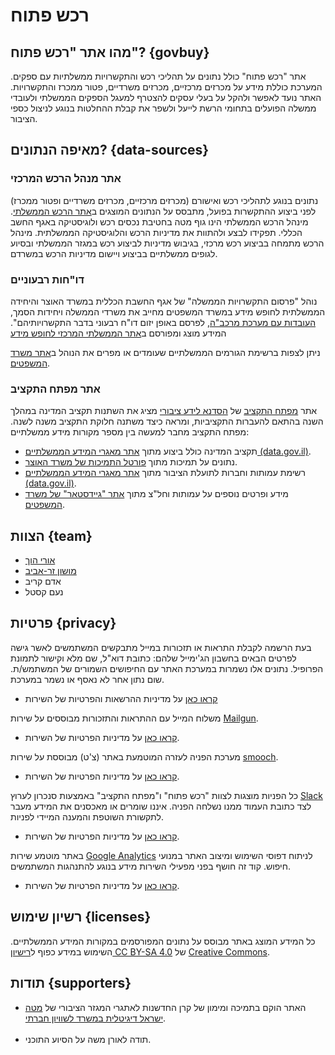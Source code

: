 # רכש פתוח
## מהו אתר "רכש פתוח"? {govbuy}
אתר "רכש פתוח" כולל נתונים על תהליכי רכש והתקשרויות ממשלתיות עם ספקים. המערכת כוללת מידע על מכרזים מרכזיים, מכרזים משרדיים, פטור ממכרז והתקשרויות. האתר נועד לאפשר ולהקל על בעלי עסקים להצטרף למעגל הספקים הממשלתי ולעובדי ממשלה הפועלים בתחומי הרשת לייעל ולשפר את קבלת ההחלטות בנוגע לניצול כספי הציבור.

## מאיפה הנתונים? {data-sources}
### אתר מנהל הרכש המרכזי

נתונים בנוגע לתהליכי רכש ואישורם (מכרזים מרכזיים, מכרזים משרדיים ופטור ממכרז) לפני ביצוע ההתקשרות בפועל, מתבסס על הנתונים המוצגים ב[אתר הרכש הממשלתי](https://www.mr.gov.il/About/Pages/default.aspx). מינהל הרכש הממשלתי הינו גוף מטה בחטיבת נכסים רכש ולוגיסטיקה באגף החשב הכללי. תפקידו לבצע ולהתוות את מדיניות הרכש והלוגיסטיקה הממשלתית. מינהל הרכש מתמחה בביצוע רכש מרכזי, בגיבוש מדיניות לביצוע רכש במגזר הממשלתי ובסיוע לגופים ממשלתיים בביצוע ויישום מדיניות הרכש במשרדם.

### דו"חות רבעוניים
נוהל "פרסום התקשרויות הממשלה" של אגף החשבת הכללית במשרד האוצר והיחידה הממשלתית לחופש מידע במשרד המשפטים מחייב את משרדי הממשלה ויחידות הסמך, [העובדות עם מערכת מרכב"ה](https://mof.gov.il/AG/AccountingReports/chariot), לפרסם באופן יזום דו"ח רבעוני בדבר התקשרויותיהם".
המידע מוצג ומפורסם ב[אתר הממשלתי המרכזי לחופש מידע](https://foi.gov.il/he/search/site/?f%5b0%5d=im_field_mmdtypes:368)


ניתן לצפות ברשימת הגורמים הממשלתיים שעומדים או מפרים את הנוהל ב[אתר משרד המשפטים](http://www.justice.gov.il/Units/YechidatChofeshHameyda/PeilotHayehida/DohotHayhida/ReportsPro/Pages/hitkashrout2016.aspx).

### אתר מפתח התקציב
אתר [מפתח התקציב](https://next.obudget.org/) של [הסדנא לידע ציבורי](https://hasadna.org.il)
מציג את השתנות תקציב המדינה במהלך השנה בהתאם להעברות התקציביות, ומראה כיצד משתנה חלוקת התקציב משנה לשנה. מפתח התקציב מחבר למעשה בין מספר מקורות מידע ממשלתיים:
- תקציב המדינה כולל ביצוע מתוך [אתר מאגרי המידע הממשלתיים (data.gov.il)](http://data.gov.il).
- נתונים על תמיכות מתוך [פורטל התמיכות של משרד האוצר](https://mof.gov.il/AG/AccountingReports/chariot/Pages/SupportPortal.aspx).
- רשימת עמותות וחברות לתועלת הציבור מתוך [אתר מאגרי המידע הממשלתיים (data.gov.il)](data.gov.il).
- מידע ופרטים נוספים על עמותות וחל"צ מתוך [אתר "גיידסטאר" של משרד המשפטים](https://www.guidestar.org.il/).

## הצוות {team}
- [אורי הוך](https://github.com/OriHoch)
- [מושון זר-אביב](http://shual.com/)
- אדם קריב
- נעם קסטל

## פרטיות {privacy}

בעת הרשמה לקבלת התראות או תזכורות במייל מתבקשים המשתמשים לאשר גישה לפרטים הבאים בחשבון הג'ימייל שלהם: כתובת דוא"ל, שם מלא וקישור לתמונת הפרופיל. נתונים אלו נשמרות במערכת האתר עם החיפושים השמורים של המשתמש/ת. שום נתון אחר לא נאסף או נשמר במערכת.

* [קראו כאן](https://support.google.com/accounts/answer/3466521?hl=iw) על מדיניות ההרשאות והפרטיות של השירות


משלוח המייל עם ההתראות והתזכורות מבוססים על שירות [Mailgun](https://www.mailgun.com).

* [קראו כאן](https://www.mailgun.com/privacy-policy) על מדיניות הפרטיות של השירות.

מערכת הפניה לעזרה המוטמעת באתר (צ'ט) מבוססת על שירות [smooch](https://smooch.io/).

* [קראו כאן](https://smooch.io/privacy/) על מדיניות הפרטיות של השירות.

כל הפניות מוצגות לצוות "רכש פתוח" ו"מפתח התקציב" באמצעות סנכרון לערוץ [Slack](https://slack.com/) לצד כתובת העמוד ממנו נשלחה הפניה. איננו שומרים או מאכסנים את המידע מעבר לתקשורת השוטפת והמענה המיידי לפניות.

* [קראו כאן](https://slack.com/privacy-policy) על מדיניות הפרטיות של השירות.

באתר מוטמע שירות [Google Analytics](https://marketingplatform.google.com/about/analytics/) לניתוח דפוסי השימוש ומיצוב האתר במנועי חיפוש. קוד זה חושף בפני מפעילי השירות מידע בנוגע להתנהגות המשתמשים.

* [קראו כאן](https://support.google.com/analytics/answer/6004245?hl=he) על מדיניות הפרטיות של השירות.

## רשיון שימוש {licenses}
כל המידע המוצג באתר מבוסס על נתונים המפורסמים במקורות המידע הממשלתיים. השימוש במידע כפוף ל[רישיון CC BY-SA 4.0](https://creativecommons.org/licenses/by-sa/4.0/) של [Creative Commons](https://creativecommons.org/).

## תודות {supporters}
* האתר הוקם בתמיכה ומימון של קרן החדשנות לאתגרי המגזר הציבורי של [מטה ישראל דיגיטלית במשרד לשוויון חברתי](https://www.gov.il/he/Departments/digital_israel).
<br><br>
* תודה לאורן משה על הסיוע התוכני.
